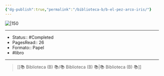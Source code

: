 ```yaml
---
{"dg-publish":true,"permalink":"/biblioteca-b/b-el-pez-arco-iris/"}
---
```


![|150](https://m.media-amazon.com/images/I/81K45rtPhzL._SL1500_.jpg)

---

- Status:: #Completed  
- PagesRead:: 26
- Formato:: Papel
- #libro 

---

> [[📚 Biblioteca (B) 📚/📚 Biblioteca (B) 📚\|📚 Biblioteca (B) 📚]]